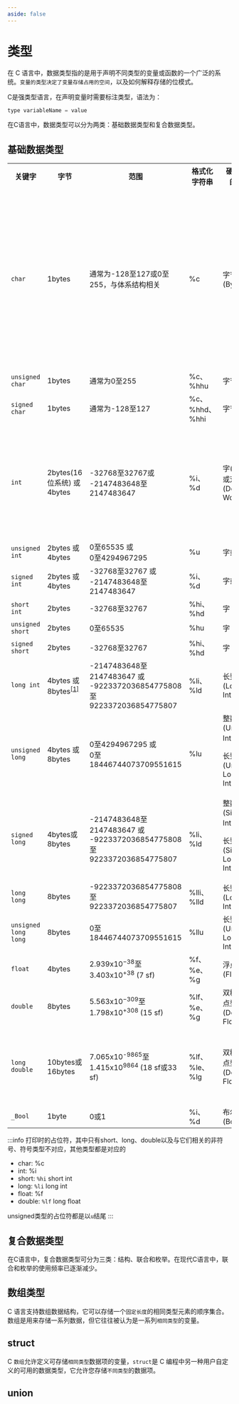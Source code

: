 ```yaml
---
aside: false
---
```


# 类型

在 C 语言中，数据类型指的是用于声明不同类型的变量或函数的一个广泛的系统。`变量的类型决定了变量存储占用的空间`，以及如何解释存储的位模式。

C是强类型语言，在声明变量时需要标注类型，语法为：

```c
type variableName = value
```

在C语言中，数据类型可以分为两类：基础数据类型和复合数据类型。

## 基础数据类型

<table class="wikitable">
  <tbody>
    <tr>
      <th>关键字</th>
      <th>字节</th>
      <th>范围</th>
      <th>格式化字符串</th>
      <th>硬件层面的类型</th>
      <th>备注</th>
    </tr>
    <tr>
      <td><code>char</code></td>
      <td>1bytes</td>
      <td>通常为-128至127或0至255，与体系结构相关</td>
      <td>%c</td>
      <td>字节(Byte)</td>
      <td>
        大多数情况下即<code>signed char；</code>
        <p>
          在极少数1byte&nbsp;!=
          8bit或不使用ASCII字符集的机器类型上范围可能会更大或更小。其它类型同理。
        </p>
      </td>
    </tr>
    <tr>
      <td><code>unsigned char</code></td>
      <td>1bytes</td>
      <td>通常为0至255</td>
      <td>%c、%hhu</td>
      <td>字节</td>
      <td></td>
    </tr>
    <tr>
      <td><code>signed char</code></td>
      <td>1bytes</td>
      <td>通常为-128至127</td>
      <td>%c、%hhd、%hhi</td>
      <td>字节</td>
      <td></td>
    </tr>
    <tr>
      <td><code>int</code></td>
      <td>2bytes(16位系统) 或<br />4bytes</td>
      <td>-32768至32767或<br />-2147483648至2147483647</td>
      <td>%i、%d</td>
      <td>字(Word)或双字(Double Word)</td>
      <td>
        即<code>signed int</code>(但用于bit-field时，int可能被视为signed
        int，也可能被视为unsigned int)
      </td>
    </tr>
    <tr>
      <td><code>unsigned int</code></td>
      <td>2bytes 或<br />4bytes</td>
      <td>0至65535 或<br />0至4294967295</td>
      <td>%u</td>
      <td>字或双字</td>
      <td></td>
    </tr>
    <tr>
      <td><code>signed int</code></td>
      <td>2bytes 或<br />4bytes</td>
      <td>-32768至32767 或<br />-2147483648至2147483647</td>
      <td>%i、%d</td>
      <td>字或双字</td>
      <td></td>
    </tr>
    <tr>
      <td><code>short int</code></td>
      <td>2bytes</td>
      <td>-32768至32767</td>
      <td>%hi、%hd</td>
      <td>字</td>
      <td>即<code>signed short</code></td>
    </tr>
    <tr>
      <td><code>unsigned short</code></td>
      <td>2bytes</td>
      <td>0至65535</td>
      <td>%hu</td>
      <td>字</td>
      <td></td>
    </tr>
    <tr>
      <td><code>signed short</code></td>
      <td>2bytes</td>
      <td>-32768至32767</td>
      <td>%hi、%hd</td>
      <td>字</td>
      <td></td>
    </tr>
    <tr>
      <td><code>long int</code></td>
      <td>
        4bytes 或<br />8bytes<sup id="cite_ref-1" class="reference"
          ><a href="#cite_note-1">[1]</a></sup
        >
      </td>
      <td>
        -2147483648至2147483647 或<br />-9223372036854775808至9223372036854775807
      </td>
      <td>%li、%ld</td>
      <td>长整数(Long Integer)</td>
      <td>即<code>signed long</code></td>
    </tr>
    <tr>
      <td><code>unsigned long</code></td>
      <td>4bytes 或<br />8bytes</td>
      <td>0至4294967295 或<br />0至18446744073709551615</td>
      <td>%lu</td>
      <td>
        整数(Unsigned Integer)或
        <p>长整数(Unsigned Long Integer)</p>
      </td>
      <td>依赖于实现</td>
    </tr>
    <tr>
      <td><code>signed long</code></td>
      <td>4bytes或<br />8bytes</td>
      <td>
        -2147483648至2147483647 或<br />-9223372036854775808至9223372036854775807
      </td>
      <td>%li、%ld</td>
      <td>
        整数(Signed Integer)或
        <p>长整数(Signed Long Integer)</p>
      </td>
      <td>依赖于实现</td>
    </tr>
    <tr>
      <td><code>long long</code></td>
      <td>8bytes</td>
      <td>-9223372036854775808至9223372036854775807</td>
      <td>%lli、%lld</td>
      <td>长整数(Long Integer)</td>
      <td></td>
    </tr>
    <tr>
      <td><code>unsigned long long</code></td>
      <td>8bytes</td>
      <td>0至18446744073709551615</td>
      <td>%llu</td>
      <td>长整数(Unsigned Long Integer)</td>
      <td></td>
    </tr>
    <tr>
      <td><code>float</code></td>
      <td>4bytes</td>
      <td>2.939x10<sup>−38</sup>至3.403x10<sup>+38</sup> (7 sf)</td>
      <td>%f、%e、%g</td>
      <td>浮点数(Float)</td>
      <td></td>
    </tr>
    <tr>
      <td><code>double</code></td>
      <td>8bytes</td>
      <td>5.563x10<sup>−309</sup>至1.798x10<sup>+308</sup> (15 sf)</td>
      <td>%lf、%e、%g</td>
      <td>双精度浮点型(Double Float)</td>
      <td></td>
    </tr>
    <tr>
      <td><code>long double</code></td>
      <td>10bytes或<br />16bytes</td>
      <td>7.065x10<sup>-9865</sup>至1.415x10<sup>9864</sup> (18 sf或33 sf)</td>
      <td>%lf、%le、%lg</td>
      <td>双精度浮点型(Double Float)</td>
      <td>在大多数平台上的实现与<code>double</code>相同，实现由编译器定义。</td>
    </tr>
    <tr>
      <td><code>_Bool</code></td>
      <td>1byte</td>
      <td>0或1</td>
      <td>%i、%d</td>
      <td>布尔型(Boolean)</td>
      <td></td>
    </tr>
  </tbody>
</table>

:::info
打印时的占位符，其中只有short、long、double以及与它们相关的非符号、符号类型不对应，其他类型都是对应的

- char: %c
- int: %i
- short: `%hi` short int
- long: `%li` long int
- float: %f
- double: `%lf` long float

unsigned类型的占位符都是以`u`结尾
:::

## 复合数据类型

在C语言中，复合数据类型可分为三类：结构、联合和枚举。在现代C语言中，联合和枚举的使用频率已逐渐减少。

## 数组类型

C 语言支持数组数据结构，它可以存储一个`固定长度`的相同类型元素的顺序集合。数组是用来存储一系列数据，但它往往被认为是一系列`相同类型`的变量。

## struct

C `数组`允许定义可存储`相同类型`数据项的变量，`struct`是 C 编程中另一种用户自定义的可用的数据类型，它允许您存储`不同类型`的数据项。

## union
